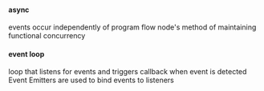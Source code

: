 #### async
events occur independently of program flow
node's method of maintaining functional concurrency

#### event loop
loop that listens for events and triggers callback when event is detected
Event Emitters are used to bind events to listeners
